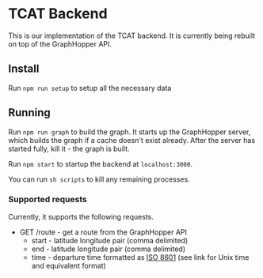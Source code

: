 # TCAT Backend

This is our implementation of the TCAT backend. It is currently being rebuilt on top of the GraphHopper API.

## Install

Run `npm run setup` to setup all the necessary data

## Running

Run `npm run graph` to build the graph. It starts up the GraphHopper server, which builds the graph if a cache doesn't exist already. After the server has started fully, kill it - the graph is built.
 
Run `npm start` to startup the backend at `localhost:3000`.

You can run `sh scripts` to kill any remaining processes.

### Supported requests

Currently, it supports the following requests.

* GET /route - get a route from the GraphHopper API
    * start - latitude longitude pair (comma delimited)   
    * end - latitude longitude pair (comma delimited)
    * time - departure time formatted as [ISO 8601](https://en.wikipedia.org/wiki/Unix_time) (see link for Unix time and equivalent format)

